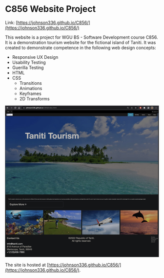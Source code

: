 # C856 Website Project #

Link: [https://johnson336.github.io/C856/](https://johnson336.github.io/C856/)

This website is a project for WGU BS - Software Development course C856. It is a demonstration tourism website for the fictional island of Taniti. It was created to demonstrate competence in the following web design concepts:
  - Responsive UX Design
  - Usability Testing
  - Guerilla Testing
  - HTML
  - CSS
    - Transitions
    - Animations
    - Keyframes
    - 2D Transforms

![Screenshot](screenshot1.jpg "Tourism Website")

The site is hosted at [https://johnson336.github.io/C856/](https://johnson336.github.io/C856/).